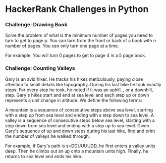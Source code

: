 # HackerRank Challenges in Python

### Challenge: Drawing Book
Solve the problem of what is the minimum number of pages you need to turn to get to page p.
You can turn from the front or back of a book with n number of pages.
You can only turn one page at a time.

For example: You will turn 0 pages to get to page 4 in a 5 page book.

### Challenge: Counting Valleys
Gary is an avid hiker. He tracks his hikes meticulously, paying close attention to small details like topography. During his last hike he took exactly  steps. For every step he took, he noted if it was an uphill, , or a downhill,  step. Gary's hikes start and end at sea level and each step up or down represents a  unit change in altitude. We define the following terms:

A mountain is a sequence of consecutive steps above sea level, starting with a step up from sea level and ending with a step down to sea level.
A valley is a sequence of consecutive steps below sea level, starting with a step down from sea level and ending with a step up to sea level.
Given Gary's sequence of up and down steps during his last hike, find and print the number of valleys he walked through.

For example, if Gary's path is s=DDUUUUDD, he first enters a valley  units deep. Then he climbs out an up onto a mountain  units high. Finally, he returns to sea level and ends his hike.

